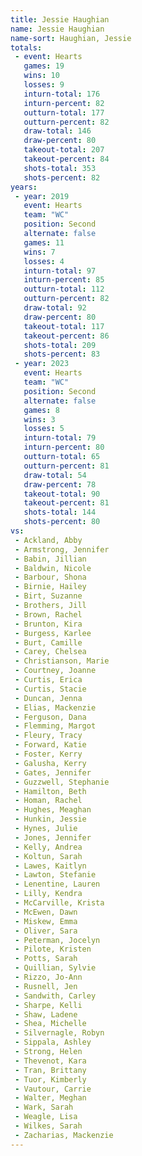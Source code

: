 ```yaml
---
title: Jessie Haughian
name: Jessie Haughian
name-sort: Haughian, Jessie
totals:
 - event: Hearts
   games: 19
   wins: 10
   losses: 9
   inturn-total: 176
   inturn-percent: 82
   outturn-total: 177
   outturn-percent: 82
   draw-total: 146
   draw-percent: 80
   takeout-total: 207
   takeout-percent: 84
   shots-total: 353
   shots-percent: 82
years:
 - year: 2019
   event: Hearts
   team: "WC"
   position: Second
   alternate: false
   games: 11
   wins: 7
   losses: 4
   inturn-total: 97
   inturn-percent: 85
   outturn-total: 112
   outturn-percent: 82
   draw-total: 92
   draw-percent: 80
   takeout-total: 117
   takeout-percent: 86
   shots-total: 209
   shots-percent: 83
 - year: 2023
   event: Hearts
   team: "WC"
   position: Second
   alternate: false
   games: 8
   wins: 3
   losses: 5
   inturn-total: 79
   inturn-percent: 80
   outturn-total: 65
   outturn-percent: 81
   draw-total: 54
   draw-percent: 78
   takeout-total: 90
   takeout-percent: 81
   shots-total: 144
   shots-percent: 80
vs:
 - Ackland, Abby
 - Armstrong, Jennifer
 - Babin, Jillian
 - Baldwin, Nicole
 - Barbour, Shona
 - Birnie, Hailey
 - Birt, Suzanne
 - Brothers, Jill
 - Brown, Rachel
 - Brunton, Kira
 - Burgess, Karlee
 - Burt, Camille
 - Carey, Chelsea
 - Christianson, Marie
 - Courtney, Joanne
 - Curtis, Erica
 - Curtis, Stacie
 - Duncan, Jenna
 - Elias, Mackenzie
 - Ferguson, Dana
 - Flemming, Margot
 - Fleury, Tracy
 - Forward, Katie
 - Foster, Kerry
 - Galusha, Kerry
 - Gates, Jennifer
 - Guzzwell, Stephanie
 - Hamilton, Beth
 - Homan, Rachel
 - Hughes, Meaghan
 - Hunkin, Jessie
 - Hynes, Julie
 - Jones, Jennifer
 - Kelly, Andrea
 - Koltun, Sarah
 - Lawes, Kaitlyn
 - Lawton, Stefanie
 - Lenentine, Lauren
 - Lilly, Kendra
 - McCarville, Krista
 - McEwen, Dawn
 - Miskew, Emma
 - Oliver, Sara
 - Peterman, Jocelyn
 - Pilote, Kristen
 - Potts, Sarah
 - Quillian, Sylvie
 - Rizzo, Jo-Ann
 - Rusnell, Jen
 - Sandwith, Carley
 - Sharpe, Kelli
 - Shaw, Ladene
 - Shea, Michelle
 - Silvernagle, Robyn
 - Sippala, Ashley
 - Strong, Helen
 - Thevenot, Kara
 - Tran, Brittany
 - Tuor, Kimberly
 - Vautour, Carrie
 - Walter, Meghan
 - Wark, Sarah
 - Weagle, Lisa
 - Wilkes, Sarah
 - Zacharias, Mackenzie
---
```

